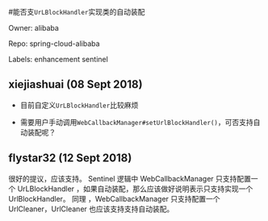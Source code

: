 #能否支`UrLBlockHandler`实现类的自动装配

Owner: alibaba

Repo: spring-cloud-alibaba

Labels: enhancement sentinel 

## xiejiashuai (08 Sept 2018)

- 目前自定义`UrLBlockHandler`比较麻烦

- 需要用户手动调用`WebCallbackManager#setUrlBlockHandler()`，可否支持自动装配呢？

## flystar32 (12 Sept 2018)

很好的提议，应该支持。
Sentinel 逻辑中 WebCallbackManager 只支持配置一个 UrLBlockHandler ，如果自动装配，那么应该做好说明表示只支持实现一个 UrlBlockHandler。
同理 ，WebCallbackManager 只支持配置一个 UrlCleaner，UrlCleaner 也应该支持支持自动装配。


